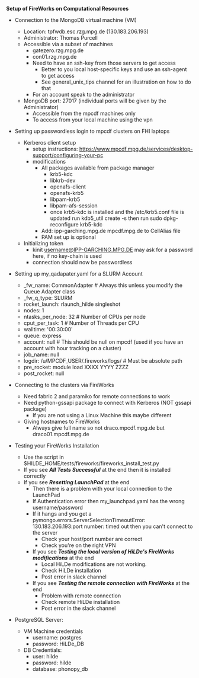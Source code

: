 **Setup of FireWorks on Computational Resources**
* Connection to the MongoDB virtual machine (VM)
  * Location: tpfwdb.esc.rzg.mpg.de (130.183.206.193)
  * Administrator: Thomas Purcell
  * Accessible via a subset of machines
    * gatezero.rzg.mpg.de
    * con01.rzg.mpg.de
    * Need to have an ssh-key from those servers to get access
      * Better to you local host-specific keys and use an ssh-agent to get access
      * See general_unix_tips channel for an illustration on how to do that
    * For an account speak to the administrator
  * MongoDB port: 27017 (individual ports will be given by the Administrator)
    * Accessible from the mpcdf machines only
    * To access from your local machine using the vpn

* Setting up passwordless login to mpcdf clusters on FHI laptops
  * Kerberos client setup
    * setup instructions: https://www.mpcdf.mpg.de/services/desktop-support/configuring-your-pc
    * modifications
      * All packages available from package manager
        * krb5-kdc
        * libkrb-dev
        * openafs-client
        * openafs-krb5
        * libpam-krb5
        * libpam-afs-session
        * once krb5-kdc is installed and the /etc/krb5.conf file is updated run kdb5_util create -s
          then run sudo dpkg-reconfigure krb5-kdc
      * Add: ipp-garching.mpg.de mpcdf.mpg.de to CellAlias file
      * PAM set up is optional
  * Initializing token
    * kinit username@IPP-GARCHING.MPG.DE may ask for a password here, if no key-chain is used
    * connection should now be passwordless

* Setting up my_qadapater.yaml for a SLURM Account
  * \_fw_name: CommonAdapter # Always this unless you modify the Queue Adapter class
  * \_fw_q_type: SLURM
  * rocket_launch: rlaunch_hilde singleshot
  * nodes: 1
  * ntasks_per_node: 32 # Number of CPUs per node
  * cput_per_task: 1 # Number of Threads per CPU
  * walltime: '00:30:00'
  * queue: express
  * account: null # This should be null on mpcdf (used if you have an account with hour tracking on a cluster)
  * job_name: null
  * logdir: /u/MPCDF_USER/.fireworks/logs/ # Must be absolute path
  * pre_rocket: module load XXXX YYYY ZZZZ
  * post_rocket: null

* Connecting to the clusters via FireWorks
  * Need fabric 2 and paramiko for remote connections to work
  * Need python-gssapi package to connect with Kerberos (NOT gssapi package)
    * If you are not using a Linux Machine this maybe different
  * Giving hostnames to FireWorks
    * Always give full name so not draco.mpcdf.mpg.de but draco01.mpcdf.mpg.de
* Testing your FireWorks Installation
  * Use the script in $HILDE_HOME/tests/fireworks/fireworks_install_test.py
  * If you see *******All Tests Successful******* at the end then it is installed correctly
  * If you see *******Resetting LaunchPad******* at the end
    * Then there is a problem with your local connection to the LaunchPad
    * If Authentication error then my_launchpad.yaml has the wrong username/password
    * If it hangs and you get a pymongo.errors.ServerSelectionTimeoutError: 130.183.206.193:port number: timed out then you can't connect to the server
      * Check your host/port number are correct
      * Check you're on the right VPN
    * If you see *******Testing the local version of HiLDe's FireWorks modifications******* at the end
      * Local HiLDe modifications are not working.
      * Check HiLDe installation
      * Post error in slack channel
    * If you see *******Testing the remote connection with FireWorks******* at the end
      * Problem with remote connection
      * Check remote HiLDe installation
      * Post error in the slack channel
* PostgreSQL Server:
  * VM Machine credentials
    * username: postgres
    * password: HiLDe_DB
  * DB Credentials:
    * user: hilde
    * password: hilde
    * database: phonopy_db

